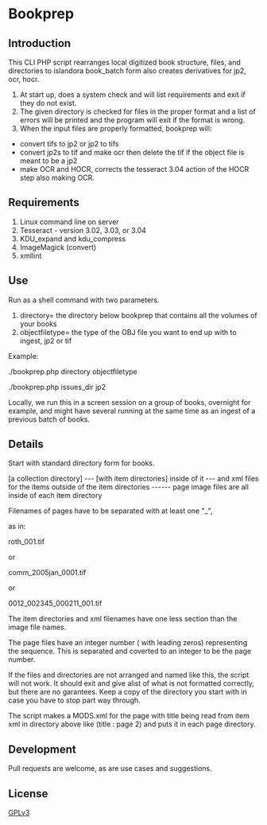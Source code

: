# Bookprep

## Introduction

This CLI PHP script rearranges local digitized book structure, files, and directories to islandora book_batch form
also creates derivatives for jp2, ocr, hocr.

1. At start up, does a system check and will list requirements and exit if they do not exist.
2. The given directory is checked for files in the proper format and a list of errors will be printed and the program will exit if the format is wrong.
3. When the input files are properly formatted, bookprep will:
  - convert tifs to jp2 or jp2 to tifs
  - convert jp2s to tif and make ocr then delete the tif if the object file is meant to be a jp2
  - make OCR and HOCR, corrects the tesseract 3.04 action of the HOCR step also making OCR.


## Requirements

1. Linux command line on server
2. Tesseract - version 3.02, 3.03, or 3.04 
3. KDU_expand and kdu_compress
4. ImageMagick (convert)
5. xmllint

## Use

Run as a shell command with two parameters.
1. directory= the directory below bookprep that contains all the volumes of your books
2. objectfiletype=  the type of the OBJ file you want to end up with to ingest, jp2 or tif

Example:

./bookprep.php directory objectfiletype

./bookprep.php  issues_dir jp2

Locally, we run this in a screen session on a group of books, overnight for example, and might have several running at the same time as an ingest of a previous batch of books.

## Details

Start with standard directory form for books. 

[a collection directory]
--- [with item directories] inside of it
--- and xml files for the items outside of the item directories
------ page image files are all inside of each item directory

Filenames of pages have to be separated with at least one "_",

as in:

roth_001.tif

or

comm_2005jan_0001.tif

or

0012_002345_000211_001.tif

The item directories and xml filenames have one less section than the
image file names.

The page files have an integer number ( with leading zeros)
representing the sequence. This is separated and coverted to an integer to be the page number.

If the files and directories are not arranged  and named like this,
the script will not work. It should exit and give alist of what is not formatted correctly, but there are no garantees. Keep a copy of the directory you start with in case you have to stop part way through.

The script makes a MODS.xml for the page with title being read from item xml in directory above
like (title : page 2) and puts it in each page directory.


## Development

Pull requests are welcome, as are use cases and suggestions.

## License

[GPLv3](http://www.gnu.org/licenses/gpl-3.0.txt)
